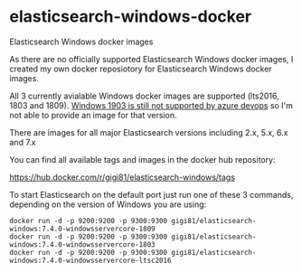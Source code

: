 # elasticsearch-windows-docker
Elasticsearch Windows docker images

As there are no officially supported Elasticsearch Windows docker images, I created my own docker reposiotory for Elasticsearch Windows docker images.

All 3 currently avialable Windows docker images are supported (lts2016, 1803 and 1809).
[Windows 1903 is still not supported by azure devops](https://github.com/microsoft/azure-pipelines-image-generation/pull/1079) so I'm not able to provide an image for that version.

There are images for all major Elasticsearch versions including  2.x, 5.x, 6.x and 7.x

You can find all available tags and images in the docker hub repository:

https://hub.docker.com/r/gigi81/elasticsearch-windows/tags

To start Elasticsearch on the default port just run one of these 3 commands, depending on the version of Windows you are using:

```
docker run -d -p 9200:9200 -p 9300:9300 gigi81/elasticsearch-windows:7.4.0-windowsservercore-1809
docker run -d -p 9200:9200 -p 9300:9300 gigi81/elasticsearch-windows:7.4.0-windowsservercore-1803
docker run -d -p 9200:9200 -p 9300:9300 gigi81/elasticsearch-windows:7.4.0-windowsservercore-ltsc2016
```
